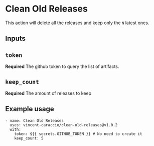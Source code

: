 # Clean Old Releases

This action will delete all the releases and keep only the `N` latest ones.

## Inputs

## `token`

**Required** The github token to query the list of artifacts.

## `keep_count`

**Required** The amount of releases to keep

## Example usage

```
- name: Clean Old Releases
  uses: vincent-caraccio/clean-old-releases@v1.0.2
  with:
    token: ${{ secrets.GITHUB_TOKEN }} # No need to create it
    keep_count: 5
```
